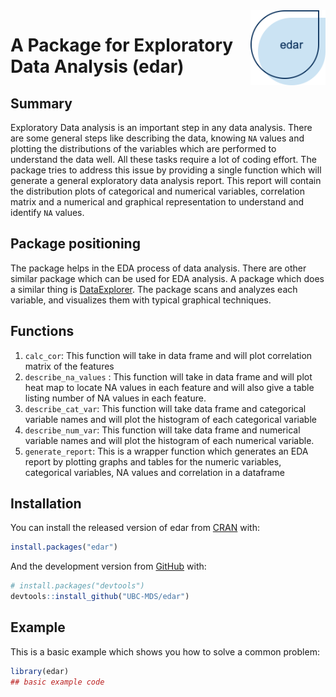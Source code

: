 <img src="img/edar.png" width="120" align = "right">

# A Package for Exploratory Data Analysis (edar)

<!-- badges: start -->

<!-- badges: end -->

## Summary

Exploratory Data analysis is an important step in any data analysis. There are some general steps like describing the data, knowing `NA` values and plotting the distributions of the variables  which are performed to understand the data well. All these tasks require a lot of coding effort. The package tries to address this issue by providing a single function which will generate a general exploratory data analysis report. This report will contain the distribution plots of categorical and numerical variables, correlation matrix and a numerical and graphical representation to understand and identify `NA` values.

## Package positioning

The package helps in the EDA process of data analysis. There are other similar package which can be used for EDA analysis. A package which does a similar thing is [DataExplorer](https://www.rdocumentation.org/packages/DataExplorer/versions/0.8.1). The package scans and
analyzes each variable, and visualizes them with typical graphical techniques.

## Functions

1. `calc_cor`: This function will take in data frame and will plot correlation matrix of the features
2. `describe_na_values` : This function will take in data frame and will plot heat map to locate NA values in each feature and will also give a table listing number of NA values in each feature.
3. `describe_cat_var`: This function will take data frame and categorical variable names and will plot the histogram of each categorical variable
4. `describe_num_var`: This function will take data frame and numerical variable names and will plot the histogram of each numerical variable.
5. `generate_report`: This is a wrapper function which generates an EDA report by plotting graphs and tables for the numeric variables, categorical variables, NA values and correlation in a dataframe



## Installation

You can install the released version of edar from
[CRAN](https://CRAN.R-project.org) with:

``` r
install.packages("edar")
```

And the development version from [GitHub](https://github.com/) with:

``` r
# install.packages("devtools")
devtools::install_github("UBC-MDS/edar")
```

## Example

This is a basic example which shows you how to solve a common problem:

``` r
library(edar)
## basic example code
```
